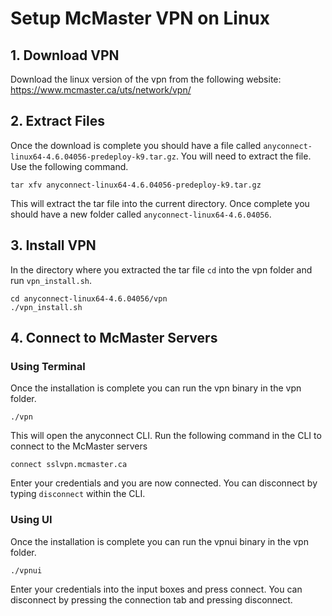 # Setup McMaster VPN on Linux

## 1. Download VPN

Download the linux version of the vpn from the following website:
https://www.mcmaster.ca/uts/network/vpn/

## 2. Extract Files

Once the download is complete you should have a file called `anyconnect-linux64-4.6.04056-predeploy-k9.tar.gz`. You will need
to extract the file. Use the following command.

`tar xfv anyconnect-linux64-4.6.04056-predeploy-k9.tar.gz`

This will extract the tar file into the current directory. Once complete you should have a new folder called `anyconnect-linux64-4.6.04056`.

## 3. Install VPN

In the directory where you extracted the tar file `cd` into the vpn folder and run `vpn_install.sh`.

```
cd anyconnect-linux64-4.6.04056/vpn
./vpn_install.sh
```

## 4. Connect to McMaster Servers

### Using Terminal

Once the installation is complete you can run the vpn binary in the vpn folder.

```
./vpn
```

This will open the anyconnect CLI. Run the following command in the CLI to connect to the McMaster servers 

```
connect sslvpn.mcmaster.ca
```

Enter your credentials and you are now connected. You can disconnect by typing `disconnect` within the CLI.


### Using UI

Once the installation is complete you can run the vpnui binary in the vpn folder. 

```
./vpnui
```

Enter your credentials into the input boxes and press connect. You can disconnect by pressing the connection tab and pressing disconnect.
